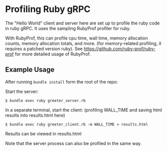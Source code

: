 Profiling Ruby gRPC
===================
The "Hello World" client and server here are set up to profile the ruby code in ruby gRPC.
It uses the sampling RubyProf profiler for ruby.

With RubyProf, this can profile cpu time, wall time, memory allocation counts, memory allocation totals, and more.
(for memory-related profiling, it requires a patched version ruby).
See https://github.com/ruby-prof/ruby-prof for more detailed usage of RubyProf.

Example Usage
-------------

After running `bundle install` form the root of the repo:

Start the server:
```
$ bundle exec ruby greeter_server.rb
```

In a separate terminal, start the client: (profiling WALL_TIME and saving html results into results.html here)
```
$ bundle exec ruby greeter_client.rb -m WALL_TIME > results.html
```

Results can be viewed in results.html

Note that the server process can also be profiled in the same way.



